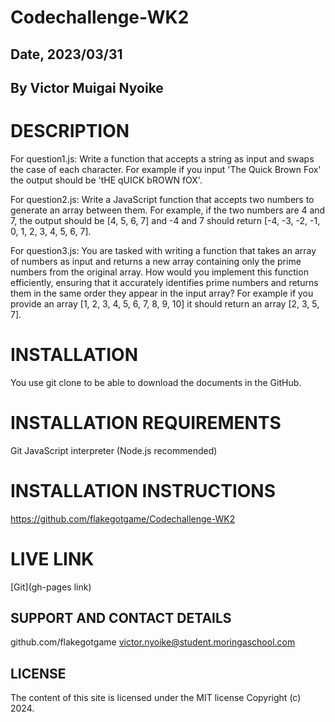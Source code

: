 # Codechallenge-WK2
## Date, 2023/03/31
## By Victor Muigai Nyoike
# DESCRIPTION
For question1.js: Write a function that accepts a string as input and swaps the case of each character. For example if you input 'The Quick Brown Fox' the output should be 'tHE qUICK bROWN fOX'.

For question2.js: Write a JavaScript function that accepts two numbers to generate an array between them. For example, if the two numbers are 4 and 7, the output should be [4, 5, 6, 7] and -4 and 7 should return [-4, -3, -2, -1, 0, 1, 2, 3, 4, 5, 6, 7].

For question3.js: You are tasked with writing a function that takes an array of numbers as input and returns a new array containing only the prime numbers from the original array. How would you implement this function efficiently, ensuring that it accurately identifies prime numbers and returns them in the same order they appear in the input array? For example if you provide an array [1, 2, 3, 4, 5, 6, 7, 8, 9, 10] it should return an array [2, 3, 5, 7].
# INSTALLATION
You use git clone to be able to download the documents in the GitHub.
# INSTALLATION REQUIREMENTS
Git JavaScript interpreter (Node.js recommended)
# INSTALLATION INSTRUCTIONS
https://github.com/flakegotgame/Codechallenge-WK2
# LIVE LINK
[Git](gh-pages link)
## SUPPORT AND CONTACT DETAILS
github.com/flakegotgame
victor.nyoike@student.moringaschool.com
## LICENSE
The content of this site is licensed under the MIT license Copyright (c) 2024.



